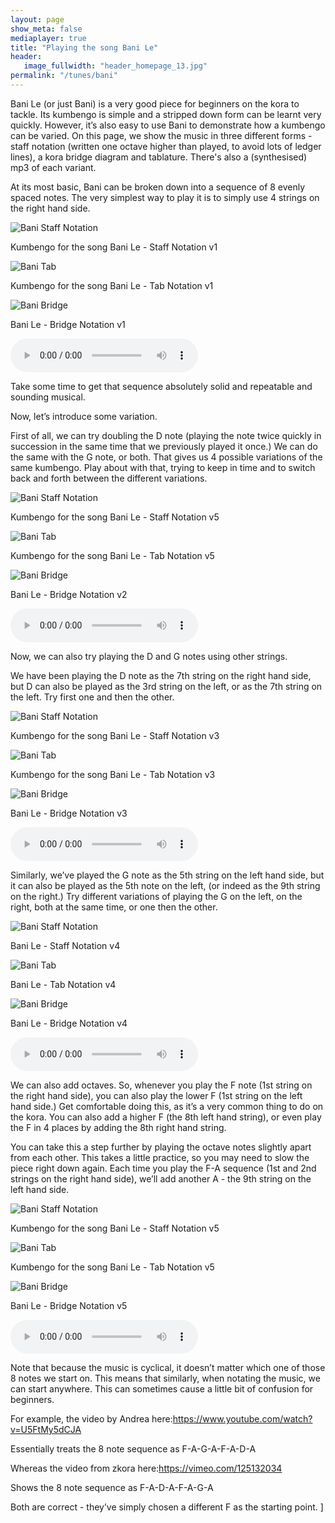 ```yaml
---
layout: page
show_meta: false
mediaplayer: true
title: "Playing the song Bani Le"
header:
   image_fullwidth: "header_homepage_13.jpg"
permalink: "/tunes/bani"
---
```

Bani Le (or just Bani) is a very good piece for beginners on the kora to tackle. Its kumbengo is simple and a stripped down form can be learnt very quickly. However, it’s also easy to use Bani to demonstrate how a kumbengo can be varied.
On this page, we show the music in three different forms - staff notation (written one octave higher than played, to avoid lots of ledger lines), a kora bridge diagram and tablature. There's also a (synthesised) mp3 of each variant. 

At its most basic, Bani can be broken down into a sequence of 8 evenly spaced notes. The very simplest way to play it is to simply use 4 strings on the right hand side. 

<div class="row t60">
        <img src="{{ site.urlimg }}BaniLessonStaff1.png" alt="Bani Staff Notation">
        <p>Kumbengo for the song Bani Le - Staff Notation v1</p>
</div>
<div class="row t60">
        <img src="{{ site.urlimg }}BaniLessonTab1.jpg" alt="Bani Tab">
        <p>Kumbengo for the song Bani Le - Tab Notation v1</p>
</div>
<div class="row t60">
        <img src="{{ site.urlimg }}BaniLessonBridge1.jpg" alt="Bani Bridge">
        <p>Bani Le - Bridge Notation v1</p>
</div>

<audio src="{{ site.urlaudio }}BaniLesson1.mp3" type="audio/mp3" controls="controls"></audio>

Take some time to get that sequence absolutely solid and repeatable and sounding musical.

Now, let’s introduce some variation.

First of all, we can try doubling the D note (playing the note twice quickly in succession in the same time that we previously played it once.) We can do the same with the G note, or both. That gives us 4 possible variations of the same kumbengo. Play about with that, trying to keep in time and to switch back and forth between the different variations.

<div class="row t60">
        <img src="{{ site.urlimg }}BaniLessonStaff2.png" alt="Bani Staff Notation">
        <p>Kumbengo for the song Bani Le - Staff Notation v5</p>
</div>
<div class="row t60">
        <img src="{{ site.urlimg }}BaniLessonTab2.jpg" alt="Bani Tab">
        <p>Kumbengo for the song Bani Le - Tab Notation v5</p>
</div>
<div class="row t60">
        <img src="{{ site.urlimg }}BaniLessonBridge2.jpg" alt="Bani Bridge">
        <p>Bani Le - Bridge Notation v2</p>
</div>

<audio src="{{ site.urlaudio }}BaniLesson2.mp3" type="audio/mp3" controls="controls"></audio>

Now, we can also try playing the D and G notes using other strings.

We have been playing the D note as the 7th string on the right hand side, but D can also be played as the 3rd string on the
left, or as the 7th string on the left. Try first one and then the other. 

<div class="row t60">
        <img src="{{ site.urlimg }}BaniLessonStaff3.png" alt="Bani Staff Notation">
        <p>Kumbengo for the song Bani Le - Staff Notation v3</p>
</div>
<div class="row t60">
        <img src="{{ site.urlimg }}BaniLessonTab3.jpg" alt="Bani Tab">
        <p>Kumbengo for the song Bani Le - Tab Notation v3</p>
</div>
<div class="row t60">
        <img src="{{ site.urlimg }}BaniLessonBridge3.jpg" alt="Bani Bridge">
        <p>Bani Le - Bridge Notation v3</p>
</div>
<audio src="{{ site.urlaudio }}BaniLesson3.mp3" type="audio/mp3" controls="controls"></audio>

Similarly, we’ve played the G note as the 5th string on the left hand side, but it can also be played as the 5th note on the left, (or indeed as the 9th string on the right.)  Try different variations of playing the G on the left, on the right, both at the same time, or one then the other.


<div class="row t60">
        <img src="{{ site.urlimg }}BaniLessonStaff4.png" alt="Bani Staff Notation">
        <p>Bani Le - Staff Notation v4</p>
</div>
<div class="row t60">
        <img src="{{ site.urlimg }}BaniLessonTab4.jpg" alt="Bani Tab">
        <p>Bani Le - Tab Notation v4</p>
</div>
<div class="row t60">
        <img src="{{ site.urlimg }}BaniLessonBridge4.jpg" alt="Bani Bridge">
        <p>Bani Le - Bridge Notation v4</p>
</div>

<audio src="{{ site.urlaudio }}BaniLesson4.mp3" type="audio/mp3" controls="controls"></audio>


We can also add octaves. So, whenever you play the F note (1st string on the right hand side), you can also play the lower F (1st string on the left hand side.) Get comfortable doing this, as it’s a very common thing to do on the kora. You can also add a higher F (the 8th left hand string), or even play the F in 4 places by adding the 8th right hand string.

You can take this a step further by playing the octave notes slightly apart from each other. This takes a little practice, so you may need to slow the piece right down again. Each time you play the F-A sequence (1st and 2nd strings on the right hand side), we’ll add another A - the 9th string on the left hand side.

<div class="row t60">
        <img src="{{ site.urlimg }}BaniLessonStaff5.png" alt="Bani Staff Notation">
        <p>Kumbengo for the song Bani Le - Staff Notation v5</p>
</div>
<div class="row t60">
        <img src="{{ site.urlimg }}BaniLessonTab5.jpg" alt="Bani Tab">
        <p>Kumbengo for the song Bani Le - Tab Notation v5</p>
</div>
<div class="row t60">
        <img src="{{ site.urlimg }}BaniLessonBridge5.jpg" alt="Bani Bridge">
        <p>Bani Le - Bridge Notation v5</p>
</div>
<audio src="{{ site.urlaudio }}BaniLesson5.mp3" type="audio/mp3" controls="controls"></audio>


Note that because the music is cyclical, it doesn’t matter which one of those 8 notes we start on. This means that similarly, when notating the music, we can start anywhere. This can sometimes cause a little bit of confusion for beginners.

For example, the video by Andrea here:<https://www.youtube.com/watch?v=U5FtMy5dCJA>

Essentially treats the 8 note sequence as F-A-G-A-F-A-D-A

Whereas the video from zkora here:<https://vimeo.com/125132034>

Shows the 8 note sequence as F-A-D-A-F-A-G-A

Both are correct - they’ve simply chosen a different F as the starting point. ]
